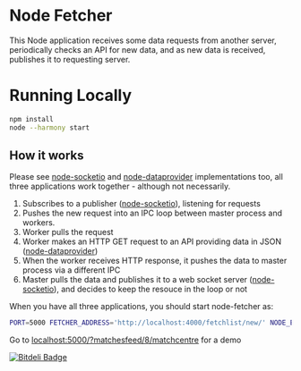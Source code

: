 # Node Fetcher 

This Node application receives some data requests from another server, periodically checks an API for new data, and as new data is received, publishes it to requesting server.

# Running Locally

``` bash
npm install
node --harmony start
```

## How it works

Please see [node-socketio](https://github.com/denizozger/node-socketio) and [node-dataprovider](https://github.com/denizozger/node-dataprovider) implementations too, all three applications work together - although not necessarily.

1. Subscribes to a publisher ([node-socketio](https://github.com/denizozger/node-socketio)), listening for requests
2. Pushes the new request into an IPC loop between master process and workers.
3. Worker pulls the request
4. Worker makes an HTTP GET request to an API providing data in JSON ([node-dataprovider](https://github.com/denizozger/node-dataprovider))
5. When the worker receives HTTP response, it pushes the data to master process via a different IPC
6. Master pulls the data and publishes it to a web socket server ([node-socketio](https://github.com/denizozger/node-socketio)), and decides to keep the resouce in the loop or not

When you have all three applications, you should start node-fetcher as:

``` bash
PORT=5000 FETCHER_ADDRESS='http://localhost:4000/fetchlist/new/' NODE_ENV=development nodemon --harmony ~/Projects/node-socketio/server.js
```

Go to [localhost:5000/?matchesfeed/8/matchcentre](localhost:5000/?matchesfeed/8/matchcentre) for a demo

[![Bitdeli Badge](https://d2weczhvl823v0.cloudfront.net/denizozger/node-fetcher/trend.png)](https://bitdeli.com/free "Bitdeli Badge")
